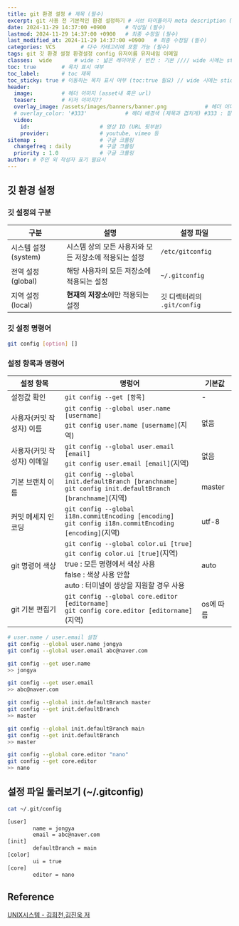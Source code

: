 ```yaml
---
title: git 환경 설정 # 제목 (필수)
excerpt: git 사용 전 기본적인 환경 설정하기 # 서브 타이틀이자 meta description (필수)
date: 2024-11-29 14:37:00 +0900      # 작성일 (필수)
lastmod: 2024-11-29 14:37:00 +0900   # 최종 수정일 (필수)
last_modified_at: 2024-11-29 14:37:00 +0900   # 최종 수정일 (필수)
categories: VCS        # 다수 카테고리에 포함 가능 (필수)
tags: git 깃 환경 설정 환경설정 config 유저이름 유저네임 이메일                     # 태그 복수개 가능 (필수)
classes:  wide       # wide : 넓은 레이아웃 / 빈칸 : 기본 //// wide 시에는 sticky toc 불가
toc: true        # 목차 표시 여부
toc_label:       # toc 제목
toc_sticky: true # 이동하는 목차 표시 여부 (toc:true 필요) // wide 시에는 sticky toc 불가
header: 
  image:         # 헤더 이미지 (asset내 혹은 url)
  teaser:        # 티저 이미지??
  overlay_image: /assets/images/banners/banner.png            # 헤더 이미지 (제목과 겹치게)
  # overlay_color: '#333'            # 헤더 배경색 (제목과 겹치게) #333 : 짙은 회색 (필수)
  video:
    id:                      # 영상 ID (URL 뒷부분)
    provider:                # youtube, vimeo 등
sitemap :                    # 구글 크롤링
  changefreq : daily         # 구글 크롤링
  priority : 1.0             # 구글 크롤링
author: # 주인 외 작성자 표기 필요시
---
```

<!--postNo: 20241129_006-->

## 깃 환경 설정  

### 깃 설정의 구분  

|구분|설명|설정 파일|
|---|---|---|
|시스템 설정 (system)|시스템 상의 모든 사용자와 모든 저장소에 적용되는 설정|`/etc/gitconfig`|
|전역 설정 (global)|해당 사용자의 모든 저장소에 적용되는 설정|`~/.gitconfig`|
|지역 설정 (local)|**현재의 저장소**에만 적용되는 설정|깃 디렉터리의 `.git/config`|

### 깃 설정 명령어  

```bash
git config [option] []
```

### 설정 항목과 명령어  

|설정 항목|명렁어|기본값|
|---|---|---|
|설정값 확인|`git config --get [항목]`|-|
|사용자(커밋 작성자) 이름|`git config --global user.name [username]`<br>`git config user.name [username]`(지역)|없음|
|사용자(커밋 작성자) 이메일|`git config --global user.email [email]`<br>`git config user.email [email]`(지역)|없음|
|기본 브랜치 이름|`git config --global init.defaultBranch [branchname]`<br>`git config init.defaultBranch [branchname]`(지역)|master|
|커밋 메세지 인코딩|`git config --global i18n.commitEncoding [encoding]`<br>`git config i18n.commitEncoding [encoding]`(지역)|utf-8|
|git 명령어 색상|`git config --global color.ui [true]`<br>`git config color.ui [true]`(지역)<br>true : 모든 명령에서 색상 사용 <br> false : 색상 사용 안함 <br> auto : 터미널이 생상을 지원할 경우 사용|auto|
|git 기본 편집기|`git config --global core.editor [editorname]`<br>`git config core.editor [editorname]`(지역)|os에 따름|

```bash
# user.name / user.email 설정
git config --global user.name jongya
git config --global user.email abc@naver.com

git config --get user.name
>> jongya

git config --get user.email
>> abc@naver.com
```

```bash
git config --global init.defaultBranch master
git config --get init.defaultBranch
>> master

git config --global init.defaultBranch main
git config --get init.defaultBranch
>> master
```

```bash
git config --global core.editor "nano"
git config --get core.editor
>> nano
```

## 설정 파일 둘러보기 (~/.gitconfig)  

```bash
cat ~/.git/config

[user]
        name = jongya
        email = abc@naver.com
[init]
        defaultBranch = main
[color]
        ui = true
[core]
        editor = nano
```

## Reference  

[UNIX시스템 - 김희천,김진욱 저](https://search.shopping.naver.com/book/catalog/41474371650)  